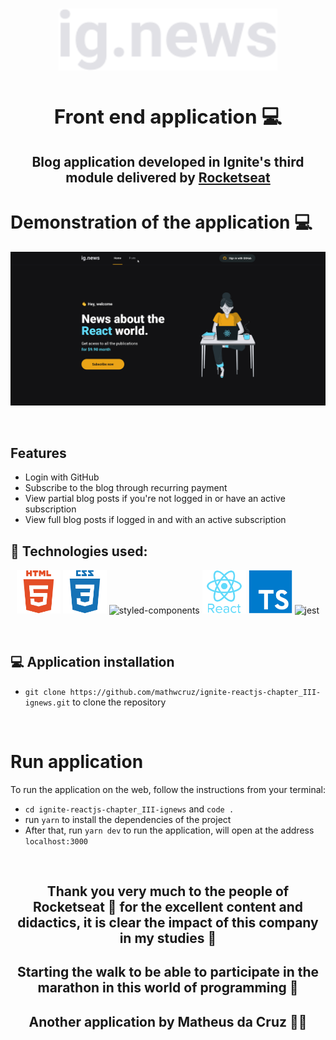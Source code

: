 <h1 align="center">
  <img src="./public/images/logo.svg" alt="Logo do Ignews" width="350">
</h1>

## **<h2 align="center">Front end application  💻</h2>**

## <p><h2 align="center">Blog application developed in Ignite's third module delivered by [Rocketseat](https://app.rocketseat.com.br/dashboard)</h2> </p>

# **Demonstration of the application** 💻

<p align="center">
  <img src="./.github/demonstration.gif" width="1400px"/>
</p>

<br>

## Features
- Login with GitHub 
- Subscribe to the blog through recurring payment 
- View partial blog posts if you're not logged in or have an active subscription
- View full blog posts if logged in and with an active subscription

## 🚀 Technologies used:

<p align="center">
<img src="https://github.com/devicons/devicon/blob/master/icons/html5/html5-plain-wordmark.svg" alt="html5"  width="70" height="70"/>
<img src="https://github.com/devicons/devicon/blob/master/icons/css3/css3-plain-wordmark.svg" alt="css3" width="70" height="70"/>
<img src="https://styled-components.com/logo.png" alt="styled-components" width="70" height="70"/>
<img src="https://github.com/devicons/devicon/blob/master/icons/react/react-original-wordmark.svg" alt="react" width="70" height="70"/>
<img src="https://github.com/devicons/devicon/blob/master/icons/typescript/typescript-original.svg" alt="typescript" width="70" height="70"/>
<img src="https://jestjs.io/img/jest.png" alt="jest" width="70" height="70"/>
</p>

<br>

## 💻 Application installation
- `git clone https://github.com/mathwcruz/ignite-reactjs-chapter_III-ignews.git` to clone the repository

<br>

# Run application
To run the application on the web, follow the instructions from your terminal:
- `cd ignite-reactjs-chapter_III-ignews` and `code .`
- run `yarn` to install the dependencies of the project
- After that, run `yarn dev` to run the application, will open at the address `localhost:3000`

<br>

## **<p align="center">Thank you very much to the people of Rocketseat 🚀 for the excellent content and didactics, it is clear the impact of this company in my studies 🙂</p>**

## **<p align="center">Starting the walk to be able to participate in the marathon in this world of programming 🏃‍</p>**

### <p> <h2 align="center">Another application by Matheus da Cruz 👨‍💻 </h2> </p>

